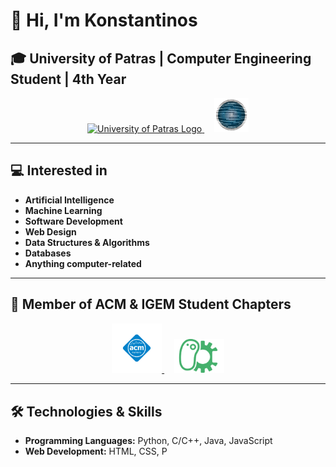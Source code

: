 # 👋 Hi, I'm Konstantinos  

## 🎓 **University of Patras | Computer Engineering Student | 4th Year**  

<p align="center">
  <a href="https://www.upatras.gr/en/" target="_blank">
    <img src="https://raw.githubusercontent.com/EgwDean/assets/main/logos/upatras.png" height="50" alt="University of Patras Logo">
  </a>
  &nbsp;&nbsp;&nbsp;
  <a href="https://www.ceid.upatras.gr/en/home/" target="_blank">
    <img src="https://raw.githubusercontent.com/EgwDean/assets/main/logos/ceid.png" height="55" alt="CEID Logo">
  </a>
</p>

---

## 💻 Interested in  
- **Artificial Intelligence**  
- **Machine Learning**  
- **Software Development**  
- **Web Design**  
- **Data Structures & Algorithms**  
- **Databases**  
- **Anything computer-related**  

---

## 🚀 Member of **ACM** & **IGEM** Student Chapters  

<p align="center">
  <a href="https://acmupatras.acm.org/" target="_blank">
    <img src="https://raw.githubusercontent.com/EgwDean/assets/main/logos/acm.png" width="80" alt="ACM Logo">
  </a>
  &nbsp;&nbsp;&nbsp;
  <a href="https://igem.org/" target="_blank">
    <img src="https://raw.githubusercontent.com/EgwDean/assets/main/logos/igem.png" width="80" alt="IGEM Logo">
  </a>
</p>

---

## 🛠️ Technologies & Skills  

- **Programming Languages:** Python, C/C++, Java, JavaScript  
- **Web Development:** HTML, CSS, P
